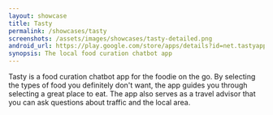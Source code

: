 ```yaml
---
layout: showcase
title: Tasty
permalink: /showcases/tasty
screenshots: /assets/images/showcases/tasty-detailed.png
android_url: https://play.google.com/store/apps/details?id=net.tastyapp.tasty&hl=en
synopsis: The local food curation chatbot app
---
```

Tasty is a food curation chatbot app for the foodie on the go. By
selecting the types of food you definitely don't want, the app guides
you through selecting a great place to eat. The app also serves as a
travel advisor that you can ask questions about traffic and the local
area.
